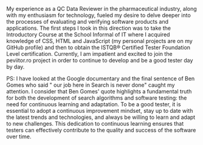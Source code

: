 My experience as a QC Data Reviewer in the pharmaceutical industry, along with my enthusiasm for technology, fueled my desire to delve deeper into the processes of evaluating and verifying software products and applications. 
The first steps I took in this direction was to take the Introductory Course at the School Informal of IT where I acquired knowledge of CSS, HTML and JavaScript (my personal projects are on my GitHub profile) and then to obtain the ISTQB® Certified Tester Foundation Level certification. 
Currently, I am impatient and excited to join the peviitor.ro project in order to continue to develop and be a good tester day by day.




PS: I have looked at the Google documentary and the final sentence of Ben Gomes who said " our job here in Search is never done" caught my attention.
I consider that Ben Gomes' quote highlights a fundamental truth for both the development of search algorithms and software testing: the need for continuous learning and adaptation. To be a good tester, it is essential to adopt a continuous improvement mindset, stay up to date with the latest trends and technologies, and always be willing to learn and adapt to new challenges. This dedication to continuous learning ensures that testers can effectively contribute to the quality and success of the software over time.

